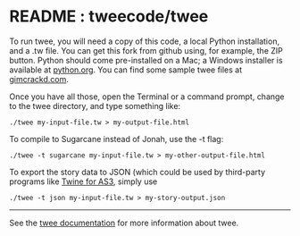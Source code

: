 README : tweecode/twee
======

To run twee, you will need a copy of this code, a local Python installation, and a .tw file.  You can get this fork from github using, for example, the ZIP button.  Python should come pre-installed on a Mac; a Windows installer is available at [python.org](http://www.python.org/getit/).  You can find some sample twee files at [gimcrackd.com](http://gimcrackd.com/).

Once you have all those, open the Terminal or a command prompt, change to the twee directory, and type something like:

    ./twee my-input-file.tw > my-output-file.html

To compile to Sugarcane instead of Jonah, use the -t flag:

    ./twee -t sugarcane my-input-file.tw > my-other-output-file.html

To export the story data to JSON (which could be used by third-party programs like [Twine for AS3](https://github.com/emmett9001/twine-as3), simply use

    ./twee -t json my-input-file.tw > my-story-output.json

***

See the [twee documentation](http://gimcrackd.com/etc/doc/) for more information about twee.  
